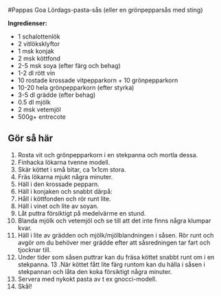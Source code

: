 #Pappas Goa Lördags-pasta-sås (eller en grönpepparsås med sting)

**Ingredienser:**

* 1 schalottenlök
* 2 vitlöksklyftor
* 1 msk konjak
* 2 msk köttfond
* 2-5 msk soya (efter färg och behag)
* 1-2 dl rött vin
* 10 rostade krossade vitpepparkorn + 10 grönpepparkorn
* 10-20 hela grönpepparkorn (efter styrka)
* 3-5 dl grädde (efter behag)
* 0.5 dl mjölk
* 2 msk vetemjöl
* 500g+ entrecote

## Gör så här

1. Rosta vit och grönpepparkorn i en stekpanna och mortla dessa.
2. Finhacka lökarna tvenne modell.
3. Skär köttet i små bitar, ca 1x1cm stora.
4. Fräs lökarna mjukt några minuter.
5. Häll i den krossade pepparn.
6. Häll i konjaken och snabbt därpå:
7. Håll i köttfonden och rör runt lite.
8. Häll i vinet och lite av soyan.
9. Låt puttra försiktigt på medelvärme en stund.
10. Blanda mjölk och vetemjöl och se till att det inte finns några klumpar kvar.
11. Häll i lite av grädden och mjölk/mjölblandningen i såsen. Rör runt och avgör om du behöver mer grädde efter att såsredningen tar fart och tjocknar till.
12. Under tider som såsen puttrar kan du fräsa köttet snabbt runt om i en stekpanna.
13 .När köttet fått lite färg runtom kan du hälla i såsen i stekpannan och låta den koka försiktigt några minuter.
14. Servera med nykokt pasta av t ex gnocci-modell.
15. Skål!
